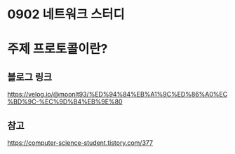 # 0902  네트워크 스터디 

# 주제 프로토콜이란?

## 블로그 링크

https://velog.io/@moonlt93/%ED%94%84%EB%A1%9C%ED%86%A0%EC%BD%9C-%EC%9D%B4%EB%9E%80
 
## 참고 

https://computer-science-student.tistory.com/377